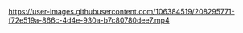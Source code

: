 

https://user-images.githubusercontent.com/106384519/208295771-f72e519a-866c-4d4e-930a-b7c80780dee7.mp4


